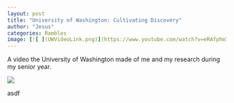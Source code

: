 ```yaml
---
layout: post
title: "University of Washington: Cultivating Discovery"
author: "Jesus"
categories: Rambles
image: [![ ](UWVideoLink.png)](https://www.youtube.com/watch?v=eRAfphm7Eac "Cultivating Discovery: Undergraduate Research in UW Biology")
---
```


A video the University of Washington made of me and my research during my senior year. 

[![ ](https://img.youtube.com/vi/eRAfphm7Eac/maxresdefault.jpg)](https://www.youtube.com/watch?v=eRAfphm7Eac "Cultivating Discovery: Undergraduate Research in UW Biology")

asdf